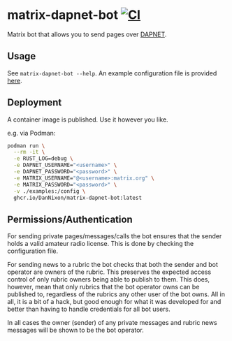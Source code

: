 # matrix-dapnet-bot [![CI](https://github.com/DanNixon/matrix-dapnet-bot/actions/workflows/ci.yml/badge.svg?branch=main)](https://github.com/DanNixon/matrix-dapnet-bot/actions/workflows/ci.yml)

Matrix bot that allows you to send pages over [DAPNET](https://www.hampager.de/).

## Usage

See `matrix-dapnet-bot --help`.
An example configuration file is provided [here](./examples/config.toml).

## Deployment

A container image is published.
Use it however you like.

e.g. via Podman:
```sh
podman run \
  --rm -it \
  -e RUST_LOG=debug \
  -e DAPNET_USERNAME="<username>" \
  -e DAPNET_PASSWORD="<password>" \
  -e MATRIX_USERNAME="@<username>:matrix.org" \
  -e MATRIX_PASSWORD="<password>" \
  -v ./examples:/config \
  ghcr.io/DanNixon/matrix-dapnet-bot:latest
```

## Permissions/Authentication

For sending private pages/messages/calls the bot ensures that the sender holds a valid amateur radio license.
This is done by checking the configuration file.

For sending news to a rubric the bot checks that both the sender and bot operator are owners of the rubric.
This preserves the expected access control of only rubric owners being able to publish to them.
This does, however, mean that only rubrics that the bot operator owns can be published to, regardless of the rubrics any other user of the bot owns.
All in all, it is a bit of a hack, but good enough for what it was developed for and better than having to handle credentials for all bot users.

In all cases the owner (sender) of any private messages and rubric news messages will be shown to be the bot operator.
